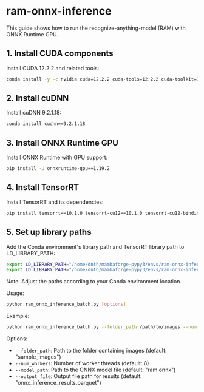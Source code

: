 # ram-onnx-inference

This guide shows how to run the recognize-anything-model (RAM) with ONNX Runtime GPU.

## 1. Install CUDA components
Install CUDA 12.2.2 and related tools:

```bash
conda install -y -c nvidia cuda=12.2.2 cuda-tools=12.2.2 cuda-toolkit=12.2.2 cuda-version=12.2 cuda-command-line-tools=12.2.2 cuda-compiler=12.2.2 cuda-runtime=12.2.2
```

## 2. Install cuDNN
Install cuDNN 9.2.1.18:

```bash
conda install cudnn==9.2.1.18
```

## 3. Install ONNX Runtime GPU
Install ONNX Runtime with GPU support:

```bash
pip install -U onnxruntime-gpu==1.19.2
```

## 4. Install TensorRT
Install TensorRT and its dependencies:

```bash
pip install tensorrt==10.1.0 tensorrt-cu12==10.1.0 tensorrt-cu12-bindings==10.1.0 tensorrt-cu12-libs==10.1.0
```

## 5. Set up library paths
Add the Conda environment's library path and TensorRT library path to LD_LIBRARY_PATH:

```bash
export LD_LIBRARY_PATH="/home/dnth/mambaforge-pypy3/envs/ram-onnx-inference/lib:$LD_LIBRARY_PATH"
export LD_LIBRARY_PATH="/home/dnth/mambaforge-pypy3/envs/ram-onnx-inference/lib/python3.11/site-packages/tensorrt_libs:$LD_LIBRARY_PATH"
```

Note: Adjust the paths according to your Conda environment location.


Usage:

```bash
python ram_onnx_inference_batch.py [options]
```

Example:
```bash
python ram_onnx_inference_batch.py --folder_path /path/to/images --num_workers 4 --model_path /path/to/ram.onnx --output_file results.parquet
```

Options:
- `--folder_path`: Path to the folder containing images (default: "sample_images")
- `--num_workers`: Number of worker threads (default: 8)
- `--model_path`: Path to the ONNX model file (default: "ram.onnx")
- `--output_file`: Output file path for results (default: "onnx_inference_results.parquet")
